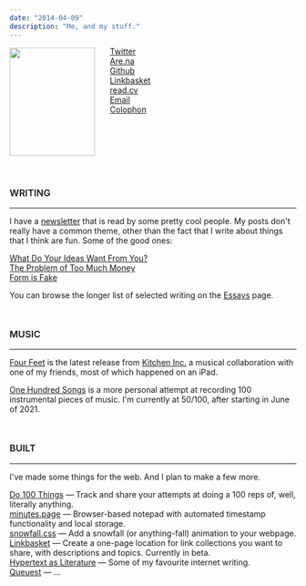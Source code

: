 ```yaml
---
date: "2014-04-09"
description: "Me, and my stuff."
---
```


<div 
id="photo" style="display: inline-block;"> 
<img style="width: 150px; height: 190px; object-fit: cover; margin-top: 0px; margin-bottom: 15px; position: relative; display: inline-block; 
/*cursor: url('../photos/moon.png'), auto; */
margin-right: 1.4rem;" src="/photos/moiblack.jpg">
</div>

<div id=link-list style="display: inline-block; vertical-align: top; margin-top: -2px"> 
<a href="https://twitter.com/joodaloop"> Twitter </a> <br>
<a href="https://www.are.na/judah"> Are.na </a> <br>
<a href="https://github.com/stealsocks"> Github </a> <br>
<a href="https://linkbasket.xyz/joodaloop"> Linkbasket </a> <br>
<a href="https://read.cv/joodaloop"> read.cv </a> <br>
<a href="mailto:judah@joodaloop.com"> Email </a> <br>
<a href="/colophon"> Colophon </a> <br>
</div>

<h3 style="margin-top: 40px; font-weight: 600;"> WRITING </h3>

---

I have a [newsletter](https://bewrong.substack.com/) that is read by some pretty cool people. My posts don't really have a common theme, other than the fact that I write about things that I think are fun. Some of the good ones:

[What Do Your Ideas Want From You?](https://bewrong.substack.com/p/what-do-ideas-want)  
[The Problem of Too Much Money](https://bewrong.substack.com/p/the-problem-of-too-much-money)  
[Form is Fake](https://bewrong.substack.com/p/form-is-fake)  

You can browse the longer list of selected writing on the [Essays](/essays) page.


<h3 style="margin-top: 50px; font-weight: 600;"> MUSIC </h3>

---

[Four Feet](https://open.spotify.com/track/0ZucC4LM2jpU3bQTbqujhc) is the latest release from [Kitchen Inc.](https://open.spotify.com/artist/3lFcVnOvnxrbW78B25ilQQ) a musical collaboration with one of my friends, most of which happened on an iPad.

[One Hundred Songs](https://onehundredsongs.netlify.app/) is a more personal attempt at recording 100 instrumental pieces of music. I'm currently at 50/100, after starting in June of 2021.


<h3 style="margin-top: 50px; font-weight: 600;"> BUILT </h3>

---

I've made some things for the web. And I plan to make a few more.

[Do 100 Things](https://do100things.com/) — Track and share your attempts at doing a 100 reps of, well, literally anything.  
[minutes.page](https://blankminutes.netlify.app/) — Browser-based notepad with automated timestamp functionality and local storage.  
[snowfall.css](https://snowfall.joodaloop.com/) — Add a snowfall (or anything-fall) animation to your webpage.  
[Linkbasket](https://linkbasket.xyz/) — Create a one-page location for link collections you want to share, with descriptions and topics. Currently in beta.   
[Hypertext as Literature](https://hypertextliterature.netlify.app/) — Some of my favourite internet writing.  
[Queuest]() — ...

